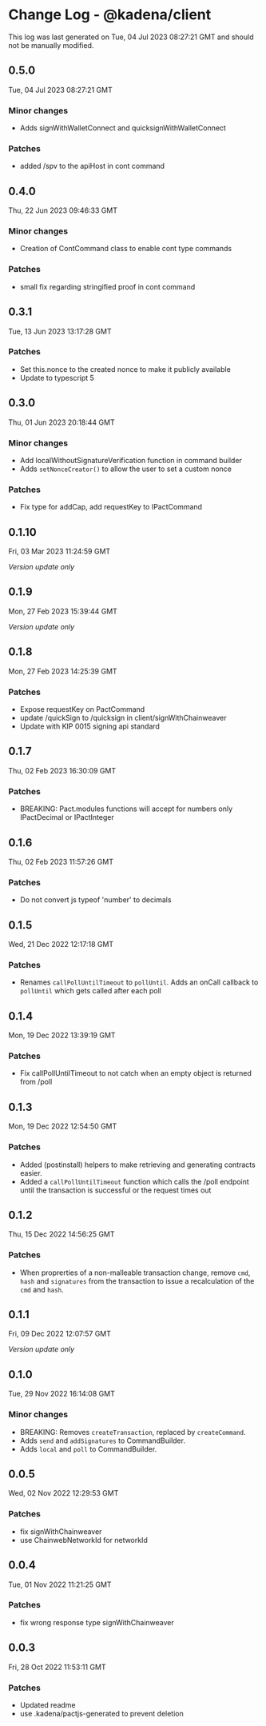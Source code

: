 # Change Log - @kadena/client

This log was last generated on Tue, 04 Jul 2023 08:27:21 GMT and should not be manually modified.

## 0.5.0
Tue, 04 Jul 2023 08:27:21 GMT

### Minor changes

- Adds signWithWalletConnect and quicksignWithWalletConnect

### Patches

- added /spv to the apiHost in cont command

## 0.4.0
Thu, 22 Jun 2023 09:46:33 GMT

### Minor changes

- Creation of ContCommand class to enable cont type commands

### Patches

- small fix regarding stringified proof in cont command

## 0.3.1
Tue, 13 Jun 2023 13:17:28 GMT

### Patches

- Set this.nonce to the created nonce to make it publicly available
- Update to typescript 5

## 0.3.0
Thu, 01 Jun 2023 20:18:44 GMT

### Minor changes

- Add localWithoutSignatureVerification function in command builder
- Adds `setNonceCreator()` to allow the user to set a custom nonce

### Patches

- Fix type for addCap, add requestKey to IPactCommand

## 0.1.10
Fri, 03 Mar 2023 11:24:59 GMT

_Version update only_

## 0.1.9
Mon, 27 Feb 2023 15:39:44 GMT

_Version update only_

## 0.1.8
Mon, 27 Feb 2023 14:25:39 GMT

### Patches

- Expose requestKey on PactCommand
- update /quickSign to /quicksign in client/signWithChainweaver
- Update with KIP 0015 signing api standard

## 0.1.7
Thu, 02 Feb 2023 16:30:09 GMT

### Patches

- BREAKING: Pact.modules functions will accept for numbers only IPactDecimal or IPactInteger

## 0.1.6
Thu, 02 Feb 2023 11:57:26 GMT

### Patches

- Do not convert js typeof 'number' to decimals

## 0.1.5
Wed, 21 Dec 2022 12:17:18 GMT

### Patches

- Renames `callPollUntilTimeout` to `pollUntil`. Adds an onCall callback to `pollUntil` which gets called after each poll

## 0.1.4
Mon, 19 Dec 2022 13:39:19 GMT

### Patches

- Fix callPollUntilTimeout to not catch when an empty object is returned from /poll

## 0.1.3
Mon, 19 Dec 2022 12:54:50 GMT

### Patches

- Added (postinstall) helpers to make retrieving and generating contracts easier.
- Added a `callPollUntilTimeout` function which calls the /poll endpoint until the transaction is successful or the request times out

## 0.1.2
Thu, 15 Dec 2022 14:56:25 GMT

### Patches

- When proprerties of a non-malleable transaction change, remove `cmd`, `hash` and `signatures` from the transaction to issue a recalculation of the `cmd` and `hash`.

## 0.1.1
Fri, 09 Dec 2022 12:07:57 GMT

_Version update only_

## 0.1.0
Tue, 29 Nov 2022 16:14:08 GMT

### Minor changes

- BREAKING: Removes `createTransaction`, replaced by `createCommand`.
- Adds `send` and `addSignatures` to CommandBuilder.
- Adds `local` and `poll` to CommandBuilder.

## 0.0.5
Wed, 02 Nov 2022 12:29:53 GMT

### Patches

- fix signWithChainweaver
- use ChainwebNetworkId for networkId

## 0.0.4
Tue, 01 Nov 2022 11:21:25 GMT

### Patches

- fix wrong response type signWithChainweaver

## 0.0.3
Fri, 28 Oct 2022 11:53:11 GMT

### Patches

- Updated readme
- use .kadena/pactjs-generated to prevent deletion

